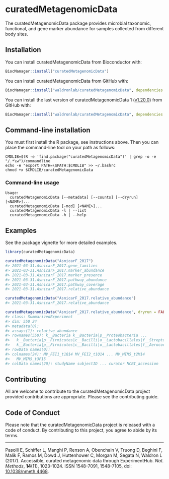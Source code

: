 
<!-- README.md is generated from README.Rmd. Please edit that file -->

# curatedMetagenomicData

<!-- badges: start -->
<!-- badges: end -->

The curatedMetagenomicData package provides microbial taxonomic,
functional, and gene marker abundance for samples collected from
different body sites.

## Installation

You can install curatedMetagenomicData from Bioconductor with:

``` r
BiocManager::install("curatedMetagenomicData")
```

You can install curatedMetagenomicData from GitHub with:

``` r
BiocManager::install("waldronlab/curatedMetagenomicData", dependencies = TRUE, build_vignettes = TRUE)
```

You can install the last version of curatedMetagenomicData 1
([v1.20.0](https://github.com/waldronlab/curatedMetagenomicData/releases/tag/v1.20.0))
from GitHub with:

``` r
BiocManager::install("waldronlab/curatedMetagenomicData", dependencies = TRUE, build_vignettes = TRUE, ref = "v1.20.0")
```

## Command-line installation

You must first install the R package, see instructions above. Then you
can place the command-line tool on your path as follows:

    CMDLIB=$(R -e 'find.package("curatedMetagenomicData")' | grep -o -e "/.*\w")/commandline
    echo -e "export PATH=\$PATH:$CMDLIB" >> ~/.bashrc
    chmod +x $CMDLIB/curatedMetagenomicData

### Command-line usage

    Usage:
      curatedMetagenomicData [--metadata] [--counts] [--dryrun] [<NAME>]...
      curatedMetagenomicData [-mcd] [<NAME>]...
      curatedMetagenomicData -l | --list
      curatedMetagenomicData -h | --help

## Examples

See the package vignette for more detailed examples.

``` r
library(curatedMetagenomicData)
```

``` r
curatedMetagenomicData("AsnicarF_2017")
#> 2021-03-31.AsnicarF_2017.gene_families
#> 2021-03-31.AsnicarF_2017.marker_abundance
#> 2021-03-31.AsnicarF_2017.marker_presence
#> 2021-03-31.AsnicarF_2017.pathway_abundance
#> 2021-03-31.AsnicarF_2017.pathway_coverage
#> 2021-03-31.AsnicarF_2017.relative_abundance
```

``` r
curatedMetagenomicData("AsnicarF_2017.relative_abundance")
#> 2021-03-31.AsnicarF_2017.relative_abundance
```

``` r
curatedMetagenomicData("AsnicarF_2017.relative_abundance", dryrun = FALSE)
#> class: SummarizedExperiment 
#> dim: 550 24 
#> metadata(0):
#> assays(1): relative_abundance
#> rownames(550): k__Bacteria k__Bacteria|p__Proteobacteria ...
#>   k__Bacteria|p__Firmicutes|c__Bacilli|o__Lactobacillales|f__Streptococcaceae|g__Streptococcus|s__Streptococcus_gordonii
#>   k__Bacteria|p__Firmicutes|c__Bacilli|o__Lactobacillales|f__Aerococcaceae|g__Abiotrophia|s__Abiotrophia_sp_HMSC24B09
#> rowData names(0):
#> colnames(24): MV_FEI1_t1Q14 MV_FEI2_t1Q14 ... MV_MIM5_t2M14
#>   MV_MIM5_t3F15
#> colData names(20): studyName subjectID ... curator NCBI_accession
```

## Contributing

All are welcome to contribute to the curatedMetagenomicData project
provided contributions are appropriate. Please see the contributing
guide.

## Code of Conduct

Please note that the curatedMetagenomicData project is released with a
code of conduct. By contributing to this project, you agree to abide by
its terms.

------------------------------------------------------------------------

Pasolli E, Schiffer L, Manghi P, Renson A, Obenchain V, Truong D,
Beghini F, Malik F, Ramos M, Dowd J, Huttenhower C, Morgan M, Segata N,
Waldron L (2017). Accessible, curated metagenomic data through
ExperimentHub. *Nat. Methods*, **14**(11), 1023-1024. ISSN 1548-7091,
1548-7105, doi:
[10.1038/nmeth.4468](https://doi.org/10.1038/nmeth.4468).
